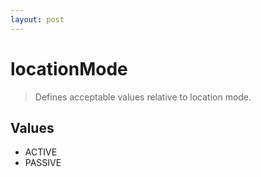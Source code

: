 ```yaml
---
layout: post
---
```


locationMode
============

> Defines acceptable values relative to location mode.

Values
------

- ACTIVE
- PASSIVE